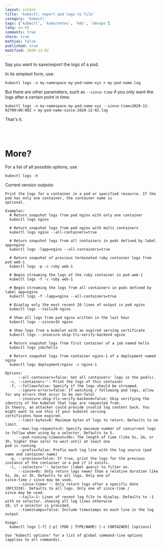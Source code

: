 ```yaml
---
layout: single
title: 'kubectl: export pod logs to file'
category: 'kubectl'
tags: ['kubectl', 'kubernetes', 'k8s', 'devops']
lang: en-US
comments: true
share: true
mathjax: false
published: true
modified: 2020-12-02
---
```


Say you want to save/export the logs of a pod.

<!--more-->

In its simplest form, use:

    kubectl logs -n my-namespace my-pod-name-xyz > my-pod-name.log
    
But there are other parameters, such as `--since-time` if you only want the logs after a certain point in time:
 
    kubectl logs -n my-namespace my-pod-name-xyz --since-time=2020-12-02T00:00:00Z > my-pod-name-since-2020-12-02.log


That's it.

<br>
<br>

# More?
    
For a list of all possible options, use

    kubectl logs -h
    
Current version outputs:

    Print the logs for a container in a pod or specified resource. If the pod has only one container, the container name is
    optional.
    
    Examples:
      # Return snapshot logs from pod nginx with only one container
      kubectl logs nginx
    
      # Return snapshot logs from pod nginx with multi containers
      kubectl logs nginx --all-containers=true
    
      # Return snapshot logs from all containers in pods defined by label app=nginx
      kubectl logs -lapp=nginx --all-containers=true
    
      # Return snapshot of previous terminated ruby container logs from pod web-1
      kubectl logs -p -c ruby web-1
    
      # Begin streaming the logs of the ruby container in pod web-1
      kubectl logs -f -c ruby web-1
    
      # Begin streaming the logs from all containers in pods defined by label app=nginx
      kubectl logs -f -lapp=nginx --all-containers=true
    
      # Display only the most recent 20 lines of output in pod nginx
      kubectl logs --tail=20 nginx
    
      # Show all logs from pod nginx written in the last hour
      kubectl logs --since=1h nginx
    
      # Show logs from a kubelet with an expired serving certificate
      kubectl logs --insecure-skip-tls-verify-backend nginx
    
      # Return snapshot logs from first container of a job named hello
      kubectl logs job/hello
    
      # Return snapshot logs from container nginx-1 of a deployment named nginx
      kubectl logs deployment/nginx -c nginx-1
    
    Options:
          --all-containers=false: Get all containers' logs in the pod(s).
      -c, --container='': Print the logs of this container
      -f, --follow=false: Specify if the logs should be streamed.
          --ignore-errors=false: If watching / following pod logs, allow for any errors that occur to be non-fatal
          --insecure-skip-tls-verify-backend=false: Skip verifying the identity of the kubelet that logs are requested from.
    In theory, an attacker could provide invalid log content back. You might want to use this if your kubelet serving
    certificates have expired.
          --limit-bytes=0: Maximum bytes of logs to return. Defaults to no limit.
          --max-log-requests=5: Specify maximum number of concurrent logs to follow when using by a selector. Defaults to 5.
          --pod-running-timeout=20s: The length of time (like 5s, 2m, or 3h, higher than zero) to wait until at least one
    pod is running
          --prefix=false: Prefix each log line with the log source (pod name and container name)
      -p, --previous=false: If true, print the logs for the previous instance of the container in a pod if it exists.
      -l, --selector='': Selector (label query) to filter on.
          --since=0s: Only return logs newer than a relative duration like 5s, 2m, or 3h. Defaults to all logs. Only one of
    since-time / since may be used.
          --since-time='': Only return logs after a specific date (RFC3339). Defaults to all logs. Only one of since-time /
    since may be used.
          --tail=-1: Lines of recent log file to display. Defaults to -1 with no selector, showing all log lines otherwise
    10, if a selector is provided.
          --timestamps=false: Include timestamps on each line in the log output
    
    Usage:
      kubectl logs [-f] [-p] (POD | TYPE/NAME) [-c CONTAINER] [options]
    
    Use "kubectl options" for a list of global command-line options (applies to all commands).